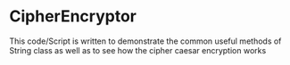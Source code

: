 # CipherEncryptor
This code/Script is written to demonstrate the common useful methods of String class as well as to see how the cipher caesar encryption works
